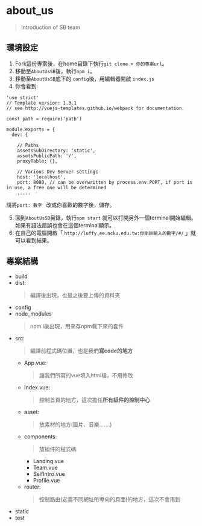 # about_us

> Introduction of SB team

## 環境設定

1. Fork這份專案後，在home目錄下執行` git clone + 你的專案url `。
2. 移動至`AboutUsSB`後，執行` npm i `。
3. 移動至`AboutUsSB`底下的 `config`後，用編輯器開啟 ` index.js ` 
4. 你會看到:
```
'use strict'
// Template version: 1.3.1
// see http://vuejs-templates.github.io/webpack for documentation.

const path = require('path')

module.exports = {
  dev: {

    // Paths
    assetsSubDirectory: 'static',
    assetsPublicPath: '/',
    proxyTable: {},

    // Various Dev Server settings
    host: 'localhost', 
    port: 8080, // can be overwritten by process.env.PORT, if port is in use, a free one will be determined
    .....
```
  請將```port: 數字 ``` 改成你喜歡的數字後，儲存。  
  
5. 回到`AboutUsSB`目錄，執行` npm start ` 就可以打開另外一個terminal開始編輯。如果有語法錯誤也會在這個terminal顯示。
6. 在自己的電腦開啟「 `http://luffy.ee.ncku.edu.tw:你剛剛輸入的數字/#/` 」就可以看到結果。

## 專案結構
* build
* dist: 
  >編譯後出現，也是之後要上傳的資料夾
* config
* node_modules 
  >npm i後出現，用來存npm載下來的套件
* src:
  > 編譯前程式碼位置，也是我們**寫code的地方**
  * App.vue: 
      >讓我們所寫的vue填入html檔，不用修改
  * Index.vue:
      >控制首頁的地方，這次擔任**所有組件的控制中心**
  * asset:
      >放素材的地方(圖片、音樂.......)
  * components:
      >放組件的程式碼
      * Landing.vue
      * Team.vue
      * SelfIntro.vue
      * Profile.vue
  * router: 
    >控制路由(定義不同網址所導向的頁面)的地方，這次不會用到 
* static
* test
